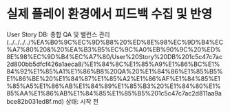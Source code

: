 # 실제 플레이 환경에서 피드백 수집 및 반영

User Story DB: 종합 QA 및 밸런스 관리 (../../../../%EA%B0%9C%EC%9D%B8%20%ED%8E%98%EC%9D%B4%EC%A7%80%20&%20%EA%B3%B5%EC%9C%A0%EB%90%9C%20%ED%8E%98%EC%9D%B4%EC%A7%80/User%20Story%20DB%201c5c47c7ac2d800bb5dfcf426a1aeca8/%E1%84%8C%E1%85%A9%E1%86%BC%E1%84%92%E1%85%A1%E1%86%B8%20QA%20%E1%84%86%E1%85%B5%E1%86%BE%20%E1%84%87%E1%85%A2%E1%86%AF%E1%84%85%E1%85%A5%E1%86%AB%E1%84%89%E1%85%B3%20%E1%84%80%E1%85%AA%E1%86%AB%E1%84%85%E1%85%B5%201c5c47c7ac2d811aa9abce82b031ed8f.md)
상태: 시작 전